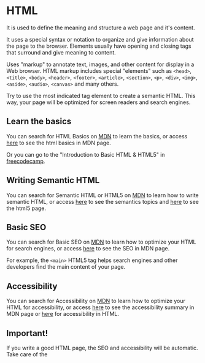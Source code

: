 # HTML

It is used to define the meaning and structure a web page and it's content.

It uses a special syntax or notation to organize and give information about the page to the browser. Elements usually have opening and closing tags that surround and give meaning to content.

Uses "markup" to annotate text, images, and other content for display in a Web browser. HTML markup includes special "elements" such as `<head>`, `<title>`, `<body>`, `<header>`, `<footer>`, `<article>`, `<section>`, `<p>`, `<div>`, `<img>`, `<aside>`, `<audio>`, `<canvas>` and many others.

Try to use the most indicated tag element to create a semantic HTML. This way, your page will be optimized for screen readers and search engines.

## Learn the basics

You can search for HTML Basics on [MDN](https://developer.mozilla.org/en-US/) to learn the basics, or access [here](https://developer.mozilla.org/en-US/docs/Learn/Getting_started_with_the_web/HTML_basics) to see the html basics in MDN page.

Or you can go to the "Introduction to Basic HTML & HTML5" in [freecodecamp](https://learn.freecodecamp.org/responsive-web-design/basic-html-and-html5).

## Writing Semantic HTML

You can search for Semantic HTML or HTML5 on [MDN](https://developer.mozilla.org/en-US/) to learn how to write semantic HTML, or access [here](https://developer.mozilla.org/en-US/docs/Glossary/Semantics) to see the semantics topics and [here](https://developer.mozilla.org/en-US/docs/Web/Guide/HTML/HTML5) to see the html5 page.

## Basic SEO

You can search for Basic SEO on [MDN](https://developer.mozilla.org/en-US/) to learn how to optimize your HTML for search engines, or access [here](https://developer.mozilla.org/en-US/docs/Glossary/SEO) to see the SEO in MDN page.

For example, the `<main>` HTML5 tag helps search engines and other developers find the main content of your page.

## Accessibility

You can search for Accessibility on [MDN](https://developer.mozilla.org/en-US/) to learn how to optimize your HTML for accessibility, or access [here](https://developer.mozilla.org/en-US/docs/Learn/Accessibility) to see the accessibility summary in MDN page or [here](https://developer.mozilla.org/en-US/docs/Learn/Accessibility/HTML) for accessibility in HTML.

## Important!

If you write a good HTML page, the SEO and accessibility will be automatic. Take care of the
